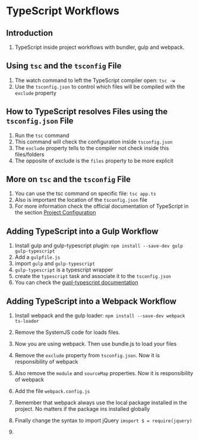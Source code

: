 TypeScript Workflows
====================

Introduction
------------
1. TypeScript inside project workflows with bundler, gulp and webpack.

Using `tsc` and the `tsconfig` File
-----------------------------------
1. The watch command to left the TypeScript compiler open: `tsc -w`
2. Use the `tsconfig.json` to control which files will be compiled with the `exclude` property

How to TypeScript resolves Files using the `tsconfig.json` File
---------------------------------------------------------------
1. Run the `tsc` command
2. This command will check the configuration inside `tsconfig.json`
3. The `exclude` property tells to the compiler not check inside this files/folders
4. The opposite of exclude is the `files` property to be more explicit

More on `tsc` and the `tsconfig` File
-------------------------------------
1. You can use the tsc command on specific file: `tsc app.ts`
2. Also is important the location of the `tsconfig.json` file
3. For more information check the official documentation of TypeScript in the section [Project Configuration](https://www.typescriptlang.org/docs/handbook/tsconfig-json.html)

Adding TypeScript into a Gulp Workflow
--------------------------------------
1. Install gulp and gulp-typescript plugin: `npm install --save-dev gulp gulp-typescript`
2. Add a `gulpfile.js`
3. import `gulp` and `gulp-typescript`
4. `gulp-typescript` is a typescript wrapper
5. create the `typescript` task and associate it to the `tsconfig.json`
6. You can check the [gupl-typescript documentation](https://www.npmjs.com/package/gulp-typescript)

Adding TypeScript into a Webpack Workflow
-----------------------------------------
1. Install webpack and the gulp loader: `npm install --save-dev webpack ts-loader`
2. Remove the SystemJS code for loads files.
3. Now you are using webpack. Then use bundle.js to load your files
4. Remove the `exclude` property from `tsconfig.json`. Now it is responsibility of webpack
5. Also remove the `module` and `sourceMap` properties. Now it is responsibility of webpack
6. Add the file `webpack.config.js`
7. Remember that webpack always use the local package installed in the project. No matters if the package ins installed globally
8. Finally change the syntax to import jQuery `imsport $ = require(jquery)`







5. 